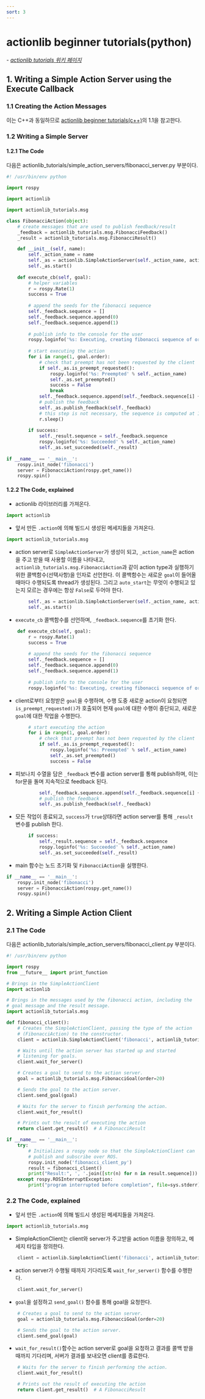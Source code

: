 ```yaml
---
sort: 3
---
```


# actionlib beginner tutorials(python)

*- [actionlib tutorials 위키 페이지](http://wiki.ros.org/actionlib/Tutorials)*

## 1. Writing a Simple Action Server using the Execute Callback

### 1.1 Creating the Action Messages
이는 C++과 동일하므로 [actionlib beginner tutorials(c++)](/0001ROS/0001ROS1/0002Intermediate/0001Actionlib/0002actionlibBeginnerTutorials_cpp.html/)의 1.1을 참고한다.

### 1.2 Writing a Simple Server
#### 1.2.1 The Code
다음은 actionlib_tutorials/simple_action_servers/fibonacci_server.py 부분이다.
```python
#! /usr/bin/env python

import rospy

import actionlib

import actionlib_tutorials.msg

class FibonacciAction(object):
    # create messages that are used to publish feedback/result
    _feedback = actionlib_tutorials.msg.FibonacciFeedback()
    _result = actionlib_tutorials.msg.FibonacciResult()

    def __init__(self, name):
        self._action_name = name
        self._as = actionlib.SimpleActionServer(self._action_name, actionlib_tutorials.msg.FibonacciAction, execute_cb=self.execute_cb, auto_start = False)
        self._as.start()
      
    def execute_cb(self, goal):
        # helper variables
        r = rospy.Rate(1)
        success = True
        
        # append the seeds for the fibonacci sequence
        self._feedback.sequence = []
        self._feedback.sequence.append(0)
        self._feedback.sequence.append(1)
        
        # publish info to the console for the user
        rospy.loginfo('%s: Executing, creating fibonacci sequence of order %i with seeds %i, %i' % (self._action_name, goal.order, self._feedback.sequence[0], self._feedback.sequence[1]))
        
        # start executing the action
        for i in range(1, goal.order):
            # check that preempt has not been requested by the client
            if self._as.is_preempt_requested():
                rospy.loginfo('%s: Preempted' % self._action_name)
                self._as.set_preempted()
                success = False
                break
            self._feedback.sequence.append(self._feedback.sequence[i] + self._feedback.sequence[i-1])
            # publish the feedback
            self._as.publish_feedback(self._feedback)
            # this step is not necessary, the sequence is computed at 1 Hz for demonstration purposes
            r.sleep()
          
        if success:
            self._result.sequence = self._feedback.sequence
            rospy.loginfo('%s: Succeeded' % self._action_name)
            self._as.set_succeeded(self._result)
        
if __name__ == '__main__':
    rospy.init_node('fibonacci')
    server = FibonacciAction(rospy.get_name())
    rospy.spin()
```
#### 1.2.2 The Code, explained
* actionlib 라이브러리를 가져온다.
```python
import actionlib
```

* 앞서 만든 `.action`에 의해 빌드시 생성된 메세지들을 가져온다.
```python
import actionlib_tutorials.msg
```

* action server로 `SimpleActionServer`가 생성이 되고, `_action_name`은 action을 주고 받을 때 사용할 이름을 나타내고, `actionlib_tutorials.msg.FibonacciAction`과 같이 action type과 실행하기 위한 콜백함수(선택사항)을 인자로 선언한다. 이 콜백함수는 새로운 `goal`이 들어올 때마다 수행되도록 thread가 생성된다. 그리고 `auto_start`는 무엇이 수행되고 있는지 모르는 경우에는 항상 `False`로 두어야 한다.
```python
        self._as = actionlib.SimpleActionServer(self._action_name, actionlib_tutorials.msg.FibonacciAction, execute_cb=self.execute_cb, auto_start = False)
        self._as.start()
```

* `execute_cb` 콜백함수를 선언하며, `_feedback.sequence`를 초기화 한다.
```python
    def execute_cb(self, goal):
        r = rospy.Rate(1)
        success = True
        
        # append the seeds for the fibonacci sequence
        self._feedback.sequence = []
        self._feedback.sequence.append(0)
        self._feedback.sequence.append(1)
        
        # publish info to the console for the user
        rospy.loginfo('%s: Executing, creating fibonacci sequence of order %i with seeds %i, %i' % (self._action_name, goal.order, self._feedback.sequence[0], self._feedback.sequence[1]))
```

* client로부터 요청받은 `goal`을 수행하며, 수행 도중 새로운 action이 요청되면 `is_preempt_requested()`가 호출되어 현재 `goal`에 대한 수행이 중단되고, 새로운 `goal`에 대한 작업을 수행한다.
```python
        # start executing the action
        for i in range(1, goal.order):
            # check that preempt has not been requested by the client
            if self._as.is_preempt_requested():
                rospy.loginfo('%s: Preempted' % self._action_name)
                self._as.set_preempted()
                success = False
```

* 피보나치 수열을 담은 `_feedback` 변수를 action server를 통해 publish하며, 이는 for문을 돌며 지속적으로 feedback 된다.
```python
            self._feedback.sequence.append(self._feedback.sequence[i] + self._feedback.sequence[i-1])
            # publish the feedback
            self._as.publish_feedback(self._feedback)
```

* 모든 작업이 종료되고, `success`가 `true`상태라면 action server를 통해 `_result` 변수를 publish 한다.
```python
        if success:
            self._result.sequence = self._feedback.sequence
            rospy.loginfo('%s: Succeeded' % self._action_name)
            self._as.set_succeeded(self._result)
```

* main 함수는 노드 초기화 및 `FibonacciAction`을 실행한다.
```python
if __name__ == '__main__':
    rospy.init_node('fibonacci')
    server = FibonacciAction(rospy.get_name())
    rospy.spin()
```

## 2. Writing a Simple Action Client

### 2.1 The Code
다음은 actionlib_tutorials/simple_action_servers/fibonacci_client.py 부분이다.
```python
#! /usr/bin/env python

import rospy
from __future__ import print_function

# Brings in the SimpleActionClient
import actionlib

# Brings in the messages used by the fibonacci action, including the
# goal message and the result message.
import actionlib_tutorials.msg

def fibonacci_client():
    # Creates the SimpleActionClient, passing the type of the action
    # (FibonacciAction) to the constructor.
    client = actionlib.SimpleActionClient('fibonacci', actionlib_tutorials.msg.FibonacciAction)

    # Waits until the action server has started up and started
    # listening for goals.
    client.wait_for_server()

    # Creates a goal to send to the action server.
    goal = actionlib_tutorials.msg.FibonacciGoal(order=20)

    # Sends the goal to the action server.
    client.send_goal(goal)

    # Waits for the server to finish performing the action.
    client.wait_for_result()

    # Prints out the result of executing the action
    return client.get_result()  # A FibonacciResult

if __name__ == '__main__':
    try:
        # Initializes a rospy node so that the SimpleActionClient can
        # publish and subscribe over ROS.
        rospy.init_node('fibonacci_client_py')
        result = fibonacci_client()
        print("Result:", ', '.join([str(n) for n in result.sequence]))
    except rospy.ROSInterruptException:
        print("program interrupted before completion", file=sys.stderr)
```

### 2.2 The Code, explained
* 앞서 만든 `.action`에 의해 빌드시 생성된 메세지들을 가져온다.
```python
import actionlib_tutorials.msg
```

* SimpleActionClient는 client와 server가 주고받을 action 이름을 정의하고, 메세지 타입을 정의한다.
```python
    client = actionlib.SimpleActionClient('fibonacci', actionlib_tutorials.msg.FibonacciAction)
```

* action server가 수행될 때까지 기다리도록 `wait_for_server()` 함수를 수행한다.
```python
    client.wait_for_server()
```

* `goal`을 설정하고 `send_goal()` 함수를 통해 goal을 요청한다.
```python
    # Creates a goal to send to the action server.
    goal = actionlib_tutorials.msg.FibonacciGoal(order=20)

    # Sends the goal to the action server.
    client.send_goal(goal)
```

* `wait_for_result()`함수는 action server로 goal을 요청하고 결과를 콜백 받을 때까지 기다리며, 서버가 결과를 보내오면 client를 종료한다.
```python
    # Waits for the server to finish performing the action.
    client.wait_for_result()

    # Prints out the result of executing the action
    return client.get_result()  # A FibonacciResult
```
